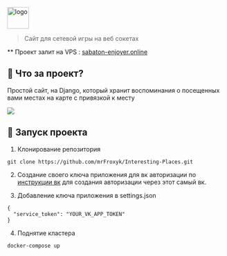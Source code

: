<img alt="logo" src="https://sabaton-enjoyer.online/static/core/img/logo.png" width="50">

> Сайт для сетевой игры на веб сокетах



** Проект залит на VPS : [sabaton-enjoyer.online](https://sabaton-enjoyer.online/)

## 🤔 Что за проект?

Простой сайт, на Django, который хранит воспоминания о посещенных вами местах
на карте с привязкой к месту

<img src="https://sabaton-enjoyer.online/static/auth_vk/media/demo.gif">

## 🔧 Запуск проекта

1. Клонирование репозитория

```
git clone https://github.com/mrFroxyk/Interesting-Places.git
```

2. Создание своего ключа приложения для вк авторизации
   по [инструкции вк](https://id.vk.com/about/business/go/docs/ru/vkid/latest/vk-id/connection/create-application)
   для создания авторизации через этот самый вк.


3. Добавление ключа приложения в settings.json

```
{
  "service_token": "YOUR_VK_APP_TOKEN"
}
```

4. Поднятие кластера

```
docker-compose up
```
